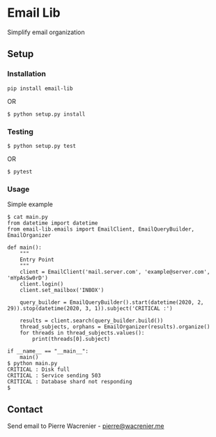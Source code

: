 # Email Lib

Simplify email organization

## Setup

### Installation

```
pip install email-lib
```

OR

```
$ python setup.py install
```

### Testing

```
$ python setup.py test
```

OR


```
$ pytest
```

### Usage

Simple example

```
$ cat main.py
from datetime import datetime
from email-lib.emails import EmailClient, EmailQueryBuilder, EmailOrganizer

def main():
    """
    Entry Point
    """
    client = EmailClient('mail.server.com', 'example@server.com', 'mYpAsSw0rD')
    client.login()
    client.set_mailbox('INBOX')

    query_builder = EmailQueryBuilder().start(datetime(2020, 2, 29)).stop(datetime(2020, 3, 1)).subject('CRITICAL :')

    results = client.search(query_builder.build())
    thread_subjects, orphans = EmailOrganizer(results).organize()
    for threads in thread_subjects.values():
        print(threads[0].subject)

if __name__ == "__main__":
    main()
$ python main.py
CRITICAL : Disk full
CRITICAL : Service sending 503
CRITICAL : Database shard not responding
$
```

## Contact

Send email to Pierre Wacrenier - pierre@wacrenier.me

